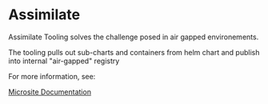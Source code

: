 # Assimilate

Assimilate Tooling  solves the challenge posed in air gapped environements.

The tooling pulls out sub-charts and containers from helm chart and publish into internal "air-gapped" registry

For more information, see:

[Microsite Documentation]

[Microsite Documentation]: https://assimilate.microscaler.io/

